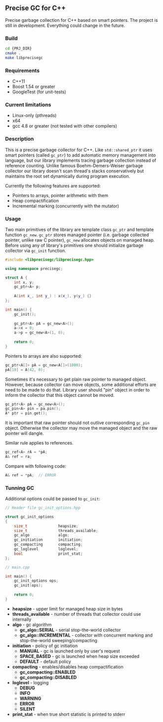 ## Precise GC for C++

Precise garbage collection for C++ based on smart pointers. 
The project is still in development. Everything could change in the future.

### Build

```bash
cd {PRJ_DIR}
cmake .
make libprecisegc
```

### Requirements

* C++11
* Boost 1.54 or greater
* GoogleTest (for unit-tests)

### Current limitations

* Linux-only (pthreads)
* x64 
* gcc 4.8 or greater (not tested with other compilers)

### Description

This is a precise garbage collector for C++. 
Like `std::shared_ptr` it uses smart pointers (called `gc_ptr`) to add automatic memory management into language, 
but our library implements tracing garbage collection instead of reference counting. 
Unlike famous Boehm-Demers-Weiser garbage collector our library doesn't scan thread's stacks conservatively
but maintains the root set dynamically during program execution. 

Currently the following features are supported:

* Pointers to arrays, pointer arithmetic with them
* Heap compactification
* Incremental marking (concurrently with the mutator)


### Usage

Two main primitives of the library are template class `gc_ptr` and template function `gc_new`. 
`gc_ptr` stores managed pointer (i.e. garbage collected pointer, unlike raw C pointer), 
`gc_new` allocates objects on managed heap. 
Before using any of library's primitives one should initialize garbage collector via `gc_init` function.

```C++
#include <libprecisegc/libprecisegc.hpp>

using namespace precisegc;

struct A {
    int x, y;
    gc_ptr<A> p;
    
    A(int x_, int y_) : x(x_), y(y_) {}
};

int main() {
    gc_init();
    
    gc_ptr<A> pA = gc_new<A>();
    a->x = 0;
    a->p = gc_new<A>(1, 0);
    
    return 0;
}
```

Pointers to arrays are also supported:

```C++
gc_ptr<A[]> pA = gc_new<A[]>(1000);
pA[10] = A(42, 0);
```

Sometimes it's necessary to get plain raw pointer to managed object. 
However, because collector can move objects, some additional efforts are need to be made to do that.
Library user should "pin" object in order to inform the collector that this object cannot be moved. 


```C++
gc_ptr<A> pA = gc_new<A>();
gc_pin<A> pin = pa.pin();
A* ptr = pin.get();
```

It is important that raw pointer should not outlive corresponding `gc_pin` object. 
Otherwise the collector may move the managed object and the raw pointer will dangle.

Similar rule applies to references.

```C++
gc_ref<A> rA = *pA;
A& ref = ra; 
```

Compare with following code:

```C++
A& ref = *pA;  // ERROR
```

### Tunning GC

Additional options could be passed to `gc_init`:

```C++
// Header file gc_init_options.hpp

struct gc_init_options
{
    size_t              heapsize;
    size_t              threads_available;
    gc_algo             algo;
    gc_initiation       initiation;
    gc_compacting       compacting;
    gc_loglevel         loglevel;
    bool                print_stat;
};

// main.cpp

int main() {
    gc_init_options ops;
    gc_init(ops);
    
    return 0;
}
```

* **heapsize** - upper limit for managed heap size in bytes
* **threads_available** - number of threads that collector could use internally
* **algo** - gc algorithm
    * **gc_algo::SERIAL** - serial stop-the-world collector
    * **gc_algo::INCREMENTAL** - collector with concurrent marking and stop-the-world sweeping/compacting
* **initiation** - policy of gc initiation
    * **MANUAL** - gc is launched only by user's request
    * **SPACE_BASED** - gc is launched when heap size exceeded
    * **DEFAULT** - default policy
* **compacting** - enables/disables heap compactification
    * **gc_compacting::ENABLED**
    * **gc_compacting::DISABLED**
* **loglevel** - logging
    * **DEBUG**
    * **INFO**
    * **WARNING**
    * **ERROR**
    * **SILENT**
* **print_stat** - when true short statistic is printed to stderr